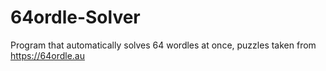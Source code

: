 # 64ordle-Solver
Program that automatically solves 64 wordles at once, puzzles taken from https://64ordle.au
